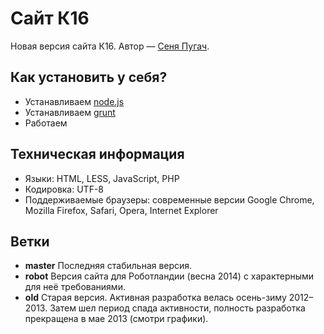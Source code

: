 Сайт К16
========
Новая версия сайта К16. Автор — [Сеня Пугач](https://github.com/upisfree).

## Как установить у себя?
 * Устанавливаем [node.js](http://nodejs.org/download)
 * Устанавливаем [grunt](http://gruntjs.com/getting-started)
 * Работаем

## Техническая информация
 * Языки: HTML, LESS, JavaScript, PHP
 * Кодировка: UTF-8
 * Поддерживаемые браузеры: современные версии Google Chrome, Mozilla Firefox, Safari, Opera, Internet Explorer

## Ветки
 * **master**
 Последняя стабильная версия.
 * **robot**
 Версия сайта для Роботландии (весна 2014) с характерными для неё требованиями.
 * **old**
 Старая версия. Активная разработка велась осень-зиму 2012–2013. Затем шел период спада активности, полность разработка прекращена в мае 2013 (смотри графики).
